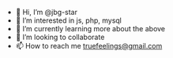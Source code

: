 - 👋 Hi, I’m @jbg-star
- 👀 I’m interested in js, php, mysql
- 🌱 I’m currently learning more about the above
- 💞️ I’m looking to collaborate 
- 📫 How to reach me truefeelings@gmail.com

<!---
jbg-star/jbg-star is a ✨ special ✨ repository because its `README.md` (this file) appears on your GitHub profile.
You can click the Preview link to take a look at your changes.
--->
